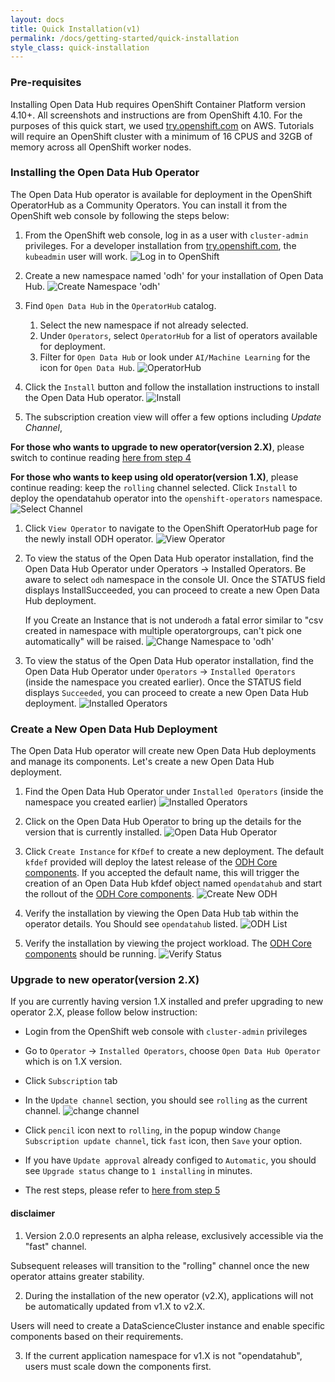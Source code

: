 ```yaml
---
layout: docs
title: Quick Installation(v1)
permalink: /docs/getting-started/quick-installation
style_class: quick-installation
---
```

### Pre-requisites

Installing Open Data Hub requires OpenShift Container Platform version 4.10+. All screenshots and instructions are from OpenShift 4.10.  For the purposes of this quick start, we used [try.openshift.com](https://try.openshift.com/) on AWS.  Tutorials will require an OpenShift cluster with a minimum of 16 CPUS and 32GB of memory across all OpenShift worker nodes.

### Installing the Open Data Hub Operator

The Open Data Hub operator is available for deployment in the OpenShift OperatorHub as a Community Operators. You can install it from the OpenShift web console by following the steps below:

1. From the OpenShift web console, log in as a user with `cluster-admin` privileges.  For a developer installation from [try.openshift.com](https://try.openshift.com/), the `kubeadmin` user will work.
   ![Log in to OpenShift](../assets/img/pages/docs/quick-installation/login.png)

1. Create a new namespace named 'odh' for your installation of Open Data Hub.
   ![Create Namespace 'odh'](../assets/img/pages/docs/quick-installation/create-namespace.png "Create Namespace 'odh'")

1. Find `Open Data Hub` in the `OperatorHub` catalog.
   1. Select the new namespace if not already selected.
   1. Under `Operators`, select `OperatorHub` for a list of operators available for deployment.
   1. Filter for `Open Data Hub` or look under `AI/Machine Learning` for the icon for `Open Data Hub`.
   ![OperatorHub](../assets/img/pages/docs/quick-installation/operator-hub.png "OperatorHub")

1. Click the `Install` button and follow the installation instructions to install the Open Data Hub operator.
   ![Install](../assets/img/pages/docs/quick-installation/install.png "Install")

1. The subscription creation view will offer a few options including *Update Channel*, 

**For those who wants to upgrade to new operator(version 2.X)**, please switch to continue reading [here from step 4](../quick-installation-new-operator#installing-the-new-open-data-hub-operator)

**For those who wants to keep using old operator(version 1.X)**, please continue reading: 
keep the `rolling` channel selected. Click `Install` to deploy the opendatahub operator into the `openshift-operators` namespace.
   ![Select Channel](../assets/img/pages/docs/quick-installation/channels.png "Install")


1. Click `View Operator` to navigate to the OpenShift OperatorHub page for the newly install ODH operator.
   ![View Operator](../assets/img/pages/docs/quick-installation/installed-operator-ready-for-use.png "View Installed ODH Operator")

1. To view the status of the Open Data Hub operator installation, find the Open Data Hub Operator under Operators -> Installed Operators. Be aware to select `odh` namespace in the console UI. Once the STATUS field displays InstallSucceeded, you can proceed to create a new Open Data Hub deployment.

   If you Create an Instance that is not under`odh` a fatal error similar to "csv created in namespace with multiple operatorgroups, can't pick one automatically" will be raised.
   ![Change Namespace to 'odh'](../assets/img/pages/docs/quick-installation/installed-operators-change-namespace.png "Change Namespace to 'odh'")

1. To view the status of the Open Data Hub operator installation, find the Open Data Hub Operator under `Operators` -> `Installed Operators` (inside the namespace you created earlier). Once the STATUS field displays `Succeeded`, you can proceed to create a new Open Data Hub deployment.
   ![Installed Operators](../assets/img/pages/docs/quick-installation/installed-operators.png "Installed Operators")

### Create a New Open Data Hub Deployment

The Open Data Hub operator will create new Open Data Hub deployments and manage its components.  Let's create a new Open Data Hub deployment.

1. Find the Open Data Hub Operator under `Installed Operators` (inside the namespace you created earlier)
   ![Installed Operators](../assets/img/pages/docs/quick-installation/installed-operators.png "Installed Operators")

1. Click on the Open Data Hub Operator to bring up the details for the version that is currently installed.
   ![Open Data Hub Operator](../assets/img/pages/docs/quick-installation/odh-operator.png "Open Data Hub Operator")

1. Click `Create Instance` for `KfDef` to create a new deployment.  The default `kfdef` provided will deploy the latest release of the [ODH Core components](../tiered-components). If you accepted the default name, this will trigger the creation of an Open Data Hub kfdef object named `opendatahub` and start the rollout of the [ODH Core components](../tiered-components).
   ![Create New ODH](../assets/img/pages/docs/quick-installation/new-deployment.png "Create New ODH")

1. Verify the installation by viewing the Open Data Hub tab within the operator details.  You Should see `opendatahub` listed.
   ![ODH List](../assets/img/pages/docs/quick-installation/odh-list.png "ODH List")

1. Verify the installation by viewing the project workload.  The [ODH Core components](../tiered-components) should be running.
   ![Verify Status](../assets/img/pages/docs/quick-installation/verify-install.png "Verify Status")

### Upgrade to new operator(version 2.X)

If you are currently having version 1.X installed and prefer upgrading to new operator 2.X, please follow below instruction:

- Login from the OpenShift web console with `cluster-admin` privileges
- Go to `Operator` -> `Installed Operators`, choose `Open Data Hub Operator` which is on 1.X version.
- Click `Subscription` tab
- In the `Update channel` section, you should see `rolling` as the current channel.
![change channel](../assets/img/pages/docs/quick-installation/change-channel.png "change channel")

- Click `pencil` icon next to `rolling`, in the popup window `Change Subscription update channel`, tick `fast` icon, then `Save` your option.
- If you have `Update approval` already configed to `Automatic`, you should see `Upgrade status` change to `1 installing` in minutes.
- The rest steps, please refer to [here from step 5](../quick-installation-new-operator#installing-the-new-open-data-hub-operator)

#### disclaimer

1. Version 2.0.0 represents an alpha release, exclusively accessible via the "fast" channel.

Subsequent releases will transition to the "rolling" channel once the new operator attains greater stability.

2. During the installation of the new operator (v2.X), applications will not be automatically updated from v1.X to v2.X.

Users will need to create a DataScienceCluster instance and enable specific components based on their requirements.

3. If the current application namespace for v1.X is not "opendatahub", users must scale down the components first.
